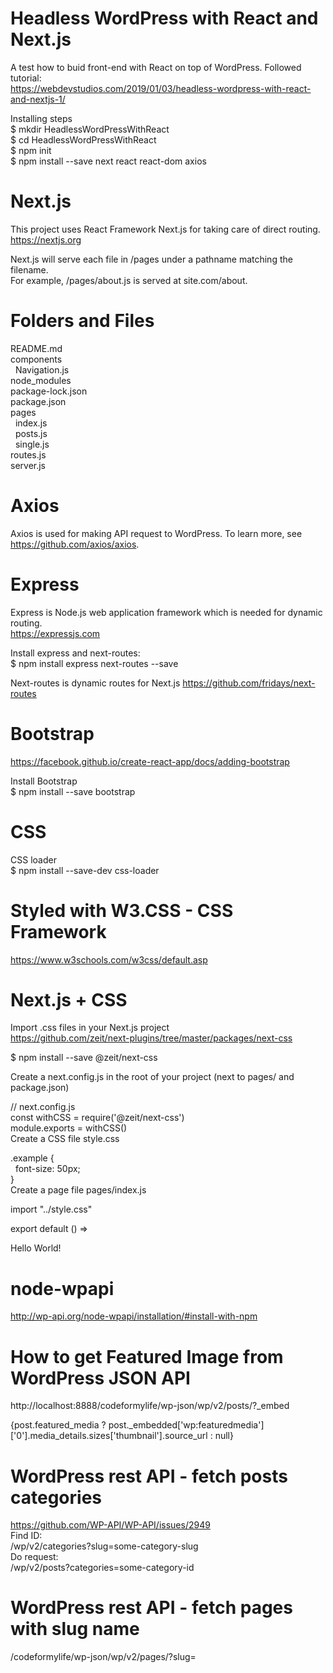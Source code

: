 # Headless WordPress with React and Next.js

A test how to buid front-end with React on top of WordPress. Followed tutorial:  
https://webdevstudios.com/2019/01/03/headless-wordpress-with-react-and-nextjs-1/   

Installing steps   
$ mkdir HeadlessWordPressWithReact   
$ cd HeadlessWordPressWithReact   
$ npm init   
$ npm install --save next react react-dom axios   


# Next.js
This project uses React Framework Next.js for taking care of direct routing. 
https://nextjs.org  

Next.js will serve each file in /pages under a pathname matching the filename.   
For example, /pages/about.js is served at site.com/about.   


# Folders and Files     

README.md  
components  
&nbsp;  Navigation.js   
node_modules   
package-lock.json   
package.json   
pages      
&nbsp;  index.js   
&nbsp;  posts.js   
&nbsp;  single.js      
routes.js   
server.js   

# Axios   
Axios is used for making API request to WordPress. To learn more, see  https://github.com/axios/axios.  

# Express   
Express is Node.js web application framework which is needed for dynamic routing.   
https://expressjs.com   

Install express and next-routes:   
$ npm install express next-routes --save   

Next-routes is dynamic routes for Next.js
https://github.com/fridays/next-routes

# Bootstrap   

https://facebook.github.io/create-react-app/docs/adding-bootstrap   

Install Bootstrap   
$ npm install --save bootstrap

# CSS   
CSS loader   
$ npm install --save-dev css-loader   

# Styled with W3.CSS - CSS Framework   

https://www.w3schools.com/w3css/default.asp   

# Next.js + CSS   
Import .css files in your Next.js project   
https://github.com/zeit/next-plugins/tree/master/packages/next-css   

$ npm install --save @zeit/next-css   

Create a next.config.js in the root of your project (next to pages/ and package.json)   

// next.config.js   
const withCSS = require('@zeit/next-css')   
module.exports = withCSS()   
Create a CSS file style.css   

.example {   
 &nbsp;  font-size: 50px;   
}   
Create a page file pages/index.js

import "../style.css"   

export default () => <div className="example">Hello World!</div>   
  

# node-wpapi 

http://wp-api.org/node-wpapi/installation/#install-with-npm


# How to get Featured Image from WordPress JSON API   
 
http://localhost:8888/codeformylife/wp-json/wp/v2/posts/?_embed   

{post.featured_media ?  post._embedded['wp:featuredmedia']['0'].media_details.sizes['thumbnail'].source_url : null}  

# WordPress rest API - fetch posts categories   

https://github.com/WP-API/WP-API/issues/2949   
Find ID:   
<your-page>/wp/v2/categories?slug=some-category-slug   
Do request:   
<your-page>/wp/v2/posts?categories=some-category-id   
 
 # WordPress rest API - fetch pages with slug name  
<your-page>/codeformylife/wp-json/wp/v2/pages/?slug=<page-slug>   
